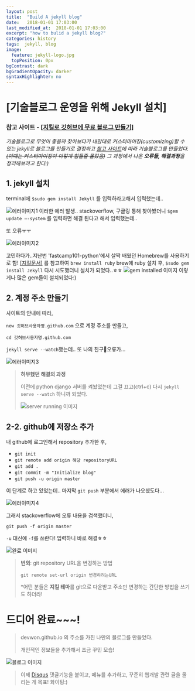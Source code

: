 ```yaml
---
layout: post
title:  "Build A jekyll blog"
date:   2018-01-01 17:03:00
last_modified_at:  2018-01-01 17:03:00
excerpt: "how to bulid a jekyll blog?"
categories: history
tags:  jekyll, blog
image:
  feature: jekyll-logo.jpg
  topPosition: 0px
bgContrast: dark
bgGradientOpacity: darker
syntaxHighlighter: no
---
```

# [기술블로그 운영을 위해 Jekyll 설치]
### 참고 사이트 - [[지킬로 깃허브에 무료 블로그 만들기]](https://nolboo.kim/blog/2013/10/15/free-blog-with-github-jekyll/)

*기술블로그로 무엇이 좋을까 찾아보다가 내맘대로 커스터마이징(customizing)할 수 있는 jekyll로 블로그를 만들기로 결정하고 [참고 사이트](https://nolboo.kim/blog/2013/10/15/free-blog-with-github-jekyll/)에 따라 기술블로그를 만들었다.~~(이때는 커스터마이징이 이렇게 힘들줄 몰랐음)~~
그 과정에서 나온 **오류들, 해결과정**을 정리해보려고 한다:)*
## 1. jekyll 설치

  terminal에
  `$sudo gem install Jekyll`
  를 입력하라고해서 입력했는데..

 ![에러이미지1](<img width="557" alt="1" src="https://user-images.githubusercontent.com/34532192/40702364-7fe657c8-641c-11e8-96a9-6cc1e02c77ed.png">)
  이러한 에러 발생.. stackoverflow, 구글링 통해 찾아봤더니
  `$gem update —-system`
  를 입력하면 해결 된다고 해서 입력했는데..

  또 오류ㅜㅜ

![에러이미지2](https://lh3.googleusercontent.com/AfjkUjGehYNoTTYG1k3Q9Lj5DtCuYtjodqtcNzlg9odyKZXS5zFIBmh96AZKIt4frYmL4Bo76q4DyVTG6ph2bH8aTEKu9lKPWXrEXqzvf686Ycs-JU03gspSYKR7Spgan58gsox9BVcySiTN0BAkXTzrgzj19tM9CxSork285R2RO2x8PqlkkgWskWvOvohUj9dmZFJT6pW8TvY0OGPC2gonyahTc3Cv7u04bV5Ji6SlbYzsTqDc8OUsaYeJekQm761KDrWMrDmEwcJdvtvGG_dEhCo-0OVZPc6UBeilRZVum3eVNoHf7lbQqqCXgwwq0SIf6B8BNZNZ4F2XexP84CnVssZGDlmsXMftPQw-6TnoyO2HkCizLH-8fUfOE6BcoURs2daabcjHNmX4FkORqYyLasCUQPFBUDuusCv9sfPB08xn1rhK3DXVZdwSo3LZ5r7XM86gIJpjE54knqbaeLlUD4EfotQCZ2lxUGurNGJ-uDrizuI-QVp_thopgtsdG0SHEPP_eLfo6Er35_mze2pTKlIMa3gHsOUQVpI_m8-UJhN0x_envFtSTSwMoEcEXI6t6imJqRQS_QURo5OJ-If7mx96ydoKD4Gw8v4=w1412-h324-no)

  고민하다가..지난번 'fastcamp101-python'에서 살짝 배웠던 Homebrew를 사용하기로 함!
  [[지킬문서]](https://jekyllrb.com/docs/troubleshooting/#jekyll--mac-os-x-1011)
  를 참고하여
  `brew install ruby`
  brew에 ruby 설치 후,
  `$sudo gem install Jekyll`
  다시 시도했더니 설치가 되었다..ㅎㅎ
![gem installed 이미지](https://lh3.googleusercontent.com/5KL9ynb7xmvIkyFREqEVpMI7Y5l8GZd08AoNpr39wtmRYGmXwbGaFmxqkI-YSjql6BnK78pB-qOf-EIHv09J8qZEOQv7-ffcW7nGsOQtVUtiLl_90qJioXrQVziBA3BR4dNuCQxO9FrodYOv1WSniceDc1crmDSjfqGrdjK9fxaWXBrF5tDRlgHy-oYzigUAezBPoJlvRzreeOPRwOjdcj6jJaoKPOM8cO78fGBZVd4Ez8pKmG5ev1bFJHqNNiimgMHNUcU3KdBbg54V5nFrJIC_8KfQWbgxk-W-I6uoY2e6SlRN9HBnV4PJ4LGJr6HNUAvo4dKwPRFN4-UALFktSn3HPZHW4bc2gxDrv2F-pA8bAhp2s3p7HWgd__LZZ44UPmH8VwYkBo6H4csGDe-8IEUnwj44qMJdUo8XfbmGQ0G3TZVHtB1cmKZUoWZOI_0jwKEE8sJAQCIC78yrup7toLoZc0t12dsTJ3sRk5WI_n6Wwr168WcQ6ccyuyRTo_D0Nr4erv6Hzdt-2vZwlqKh8eb_JeZOlGCpo38TL3gsPYUOcJ7E9uACEzooofO9_5HoBtGa6pSE0K1UaNztYMHEb-pFI9LpoTrD-EEjpf4=w1424-h198-no)
  이렇게나 많은 gem들이 설치되었다:)

##  2. 계정 주소 만들기

사이트의 안내에 따라,

`new 깃허브사용자명.github.com`
으로 계정 주소를 만들고,

`cd 깃허브사용자명.github.com`

`jekyll serve --watch`했는데.. 또 나의 친구💛오류가...

![에러이미지3](https://lh3.googleusercontent.com/HyVb2TzWRkF3pUV-Ujrw_TBaRp1HJoSNDWsedaTEE4623dXzLh4ga8iXQLT9WZveAge1OE8ogTU7E8El8cLSUBTMo_oe4OPu956_Vx2QIfFRvXWbtDJOiUd9y9wlzHd3vh-4j30ZcGOyPQWJOTlWJV0Z7xvb8uoLa8hcTeghS_hwyhliPmAvy7X8NZbl3iqgC_fLyOElogbbTrknKAwP-j_fyNCgiahQrDStEcTDF1qSpZwtDQeYSDQYPrkDhy1IuQsULRcy4XLnVl4WIsOCe7UCv7Vw6xeUs4FUgPH78UoQMJ9PjW6pkPL7EKOiVOsFfxXCO9xqMNGPye6Pjx5FAAgMDauI1aN6GsVFn17WMiyLf2wKotvr1jQG_mottJhegfotQWYTWz1Ww7rtJVUePO9evvhHrn6FDDya8eODcReaimT7-sKP-g-LsTEwuMLfnF0JaGZHbAYQZWtRdlDVm27zyrQrsy1jor8VILXVgFIRXqali1FuVegYb-BvqpfGbMbEIp4gGtyzbNO1qFL1pXp5xBgrzGJgtkSga1jHdwD-NSaA9lvKZTP9Fdsw4_1VoWF89BMsQmpIxcSBg8EdTPG5WGper-uWW7_j6Zo=w1438-h598-no)


>**허무했던  해결의 과정**
>
>  이전에 python django 서버를 켜놨었는데 그걸 끄고(ctrl+c) 다시
>  `jekyll serve --watch`
>  하니까 되었다.
>  
>  ![server running 이미지](https://lh3.googleusercontent.com/D4vn6sLgNpBqbwEXzKglmnoAkuegSF5nwLrVGpEfK3xX-tWUNT4dG5SuocQGT1w7mUn_61YUkPZe-xPAkvVrqvNR1OniGF6pwmtl9Y8cFH8_7Suqb4rzClGJbAo-vUacg4fGCAINTwLQmMeXyfj64ON4cD_H5TLKP-Ej_dRMXn6QNvTEDUZq_5Jf_zZsfsiy-6kUpauCw6i2KVOH-P2iZcvKKMOAPL8LUbJHC1rrTpNqJJpzhys1FmA_YJT5neWeBOJkMuj7kG5cKGHfBf2vvWu2Kyv2-fXjEzmwH9C_LNDicLx0qy5KZjHvOmOcdqpV17PQiQHY3YfZ3sB9eWMKU4qhXmj-XnXwe_yDVKBgPwjepxtPymjGSRWF9tDCZXrei1qsbOwPnn9Nmydn5yN0eUHTA43QunWksjUMfjX82xRkRkOY5Ebsk534PiNj6voXY_xBu7fqiZGyDP_jDRdHH2cCOcxD3jchxpashpWYtmtA51rlUFv7ME6DZU5VUOD1CiuXkWekj-9sFZfbvrbUgDmPP2myosDLLdybADXJV8nxr5VRJOgeKVIKWMdac-ZNNWwUvCLd1rLhjLdtQdoimr1CQqZ0lEc-OY57twc=w1384-h398-no)

## 2-2. github에 저장소 추가

내 github에 로그인해서 repository 추가한 후,

- `git init`
- `git remote add origin 해당 repositoryURL`
- `git add .`
- `git commit -m "Initialize blog"`
- `git push -u origin master`

이 단계로 하고 있었는데..
마지막 `git push` 부분에서 에러가 나오셨도다...

![에러이미지4](https://lh3.googleusercontent.com/EZ81zcUNbVU9noFt6mZhmDe70spS2EapKvT2JdTXaoW3OCt2PM6wweDIuDvTb1Ah7ZmibOrDO8BvYq2itQm_l6NTE5plYW1yLUAwaw8o8TTSpD0yhCXyfON1rdELY_5k6NcF-xyLyochMdj29Pvtc50u7j4aLDyF0Esltx2ljMhlU1yX6krfeXYfVxFu19EXT_Sxrqb5sBr7G57w2UvaUxD9m6_2bHy2ViNlhKm2oUxDQd8hMmtV10K4nfKy0ZFfD-d812CBHV5CwK0ICFXsD8Yg1cxT6u7w45NPXzRPdTB7LQR6_zQ3L7Yc63_nISTrFer9w4QNHCx5jwzbL392eWt1QxS4U8OM8c64JbF-O7dh9tdgtpd5wrsldoewKIRyx1N6XB_1E6L_MbMlB1P0OaiBHdB1bpzWvnSS5GluHI8CrQ74o3Z_mrxzA5CfsghnaqTfolHy7WcjPFYAiotLmXoeXNabD-dm-_uU7G7Gn6ifnsOpk0QHNFA0KMnO8U2zuXIJ4mI8C60S3PGpV6fcliZx7CWRqAz45xdDg4u67K0XzSoILWJG1SgaelBp6RZXl4LkCk3wpg5LzHcaVJUtsrx38bddgWFRyS2Jgc0=w1390-h366-no)

그래서 stackoverflow에 오류 내용을 검색했더니,

`git push -f origin master`

`-u` 대신에 `-f`를 쓰란다! 입력하니 바로 해결ㅎㅎ

![완료 이미지](https://lh3.googleusercontent.com/oxRnVVx9UHAKWyZ2VD3slH85aFaHii2c2LdSe7w-8FqFsK0gLUl4jndySvj0tRjEuR6aj0we9oY3EeXTY88Uj6qRxF0tvEK-rn7D3QdWum-dEkaRt_qrvwRK7WLdvfFe_YisCLab6Y_h610cHpCaonOweKAcM5Le6jawcgrdYV0WJ8miks17RX1_O9nQkQ5Jz904EYlCfJYT7ukr-x5CHNjKIMc-jk-dLGvEttUJ8ImwRPJjko_RuAFxg_Dl5Ku-rN9ltkyoPkCwYwzVGm-k6wlC2eIvQ7csw5oYKcHmNHfXP35KikJ0Z3zm571e37upjSXjqT7kgLaoYoq16YGDgskk8VP8ogdNslWazOjF66oJ91muP47yQ1KegwpZREtQLh83s5mtpHjtUc7JnoOKx25WYv-WiIAAaXyiDxQcc2KdcHOnSLw1XfMZDBenqDylIB-X1od69oYKvE1nmNKvnrXiDC3JoRChUvwgICqQml84tCoLady03QvqFSKIplXQ2RftWsmbd8DDcdoSNUI3smeXBUNKR31tN-SmjaVrJw2lrEWWgZE0JJlK7UahcXFvQ7LgOVRNaaYHrCWlUe3oFPqOVqsuOUrAxRwbGdI=w1342-h408-no)

>**번외**: git repository URL을 변경하는 방법
>
>`git remote set-url origin 변경하려는URL`
>
>*어떤 분들은 **지킬 테마**를 git으로 다운받고 주소만 변경하는 간단한 방법을 쓰기도 하더라!

# 드디어 완료~~~!
> devwon.github.io 의 주소를 가진 나만의 블로그를 만들었다.
>
> 개인적인 정보들을 추가해서 조금 꾸민 모습!

![블로그 이미지](https://lh3.googleusercontent.com/VCNgKt-6E0zamJILN66NPvkg9UnCkpokszPQRlUoRo1B7wTFk2kp5AyQh9DE1GND4H_lvPQXEZzLQQRwVKBH0s0GVrAEsJfEnTObxOLHBwOPZqpSDFCcvESc7nS168w61OdhH5vTX77RPoVq7c367IpiVFhnb6nodiu3G_Uz2myI7VzL-9V2PFuTZpenjIPlardSMBOaM6RrJJbnstcrQb6IELJopaS_fg9KwTvXnuajFQgaPmzX1vpauT4vumsGfTRmbyC07bUOSdgzyC2IlfeUelDsDRUCtfrYcEZfYQTguRTWljvUSvm6y2IflofniRtkiopHJZqmEibsCCispI1YsfFIYvE4q_Ep6yVD1IvelOr0UdjMJpM7au-rdfMRjYMMUAHj_rAdoskRpfCkYX1ACypFBIJSmwzTuy_zFfJDWsvrtZuz2stlTIaWQgdjEyTBPAQxP9bhy0oGqdR7OloNC8dI0FspZcIuQapYJ4se1KH-9L6DFwsx423B4uZxQav394CuTBv8MphdP2PW9cHCuZZEfOLxrDFXNP73FTOfbdwmVoOyEonxdmmzcnk8scsN1AY9imMM0RS7xPfX4w9jNlKfW88VHpeQGcA=w1538-h1070-no)

> 이제 [Disqus](https://disqus.com/) 댓글기능을 붙이고, 메뉴를 추가하고, 꾸준히 웹개발 관련 글을 올리는 게 목표! 화이팅:)

